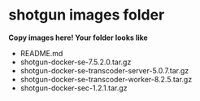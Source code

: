 # shotgun images folder

**Copy images here! Your folder looks like**

- README.md
- shotgun-docker-se-7.5.2.0.tar.gz
- shotgun-docker-se-transcoder-server-5.0.7.tar.gz
- shotgun-docker-se-transcoder-worker-8.2.5.tar.gz
- shotgun-docker-sec-1.2.1.tar.gz
